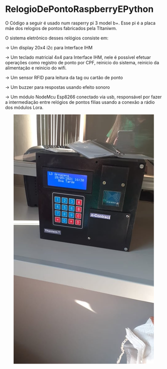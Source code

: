 # RelogioDePontoRaspberryEPython

O Código a seguir é usado num rasperry pi 3 model b+. Esse pi é a placa mãe dos relogios de pontos fabricados pela TItaniwm.

O sistema eletrônico desses relógios consiste em:

-> Um display 20x4 i2c para Interface IHM

-> Um teclado matricial 4x4 para Interface IHM, nele é possível efetuar operações como registro de ponto por CPF, reinicio do sistema, reinicio da alimentação e reinicio do wifi.

-> Um sensor RFID para leitura da tag ou cartão de ponto

-> Um buzzer para respostas usando efeito sonoro

-> Um módulo NodeMcu Esp8266 conectado via usb, responsável por fazer a intermediação entre relógios de pontos filias usando a conexão a rádio dos módulos Lora.

<p align="center">
  <img src=https://github.com/pkaislan123/RelogioDePontoRaspberryEPython/blob/main/relogio%20em%20funcionamento.jpg title="hover text">
</p>


